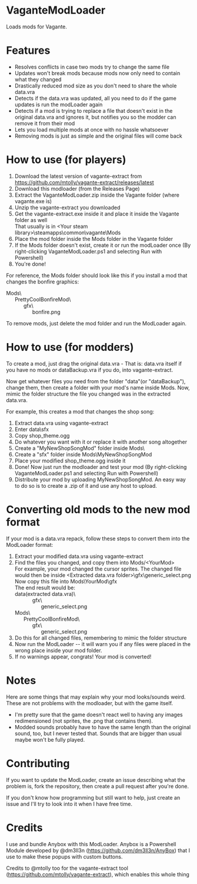 # VaganteModLoader
Loads mods for Vagante.

# Features
* Resolves conflicts in case two mods try to change the same file
* Updates won't break mods because mods now only need to contain what they changed
* Drastically reduced mod size as you don't need to share the whole data.vra
* Detects if the data.vra was updated, all you need to do if the game updates is run the modLoader again
* Detects if a mod is trying to replace a file that doesn't exist in the original data.vra and ignores it, but notifies you so the modder can remove it from their mod
* Lets you load multiple mods at once with no hassle whatsoever
* Removing mods is just as simple and the original files will come back

# How to use (for players)

1. Download the latest version of vagante-extract from https://github.com/mtolly/vagante-extract/releases/latest
1. Download this modloader (from the Releases Page)
1. Extract the VaganteModLoader.zip inside the Vagante folder (where vagante.exe is)
1. Unzip the vagante-extract you downloaded
1. Get the vagante-extract.exe inside it and place it inside the Vagante folder as well
<br>That usually is in \<Your steam library>\steamapps\common\vagante\Mods
1. Place the mod folder inside the Mods folder in the Vagante folder
1. If the Mods folder doesn't exist, create it or run the modLoader once (By right-clicking VaganteModLoader.ps1 and selecting Run with Powershell)
1. You're done!

For reference, the Mods folder should look like this if you install a mod that changes the bonfire graphics:

Mods\\\
&nbsp;&nbsp;&nbsp;&nbsp;&nbsp;&nbsp;PrettyCoolBonfireMod\\\
&nbsp;&nbsp;&nbsp;&nbsp;&nbsp;&nbsp;&nbsp;&nbsp;&nbsp;&nbsp;&nbsp;&nbsp;gfx\\\
&nbsp;&nbsp;&nbsp;&nbsp;&nbsp;&nbsp;&nbsp;&nbsp;&nbsp;&nbsp;&nbsp;&nbsp;&nbsp;&nbsp;&nbsp;&nbsp;&nbsp;&nbsp;bonfire.png

To remove mods, just delete the mod folder and run the ModLoader again.

# How to use (for modders)

To create a mod, just drag the original data.vra - That is: data.vra itself if you have no mods or dataBackup.vra if you do, into vagante-extract.

Now get whatever files you need from the folder "data"(or "dataBackup"), change them, then create a folder with your mod's name inside Mods. Now, mimic the folder structure the file you changed was in the extracted data.vra.

For example, this creates a mod that changes the shop song:

1. Extract data.vra using vagante-extract
2. Enter data\sfx
3. Copy shop_theme.ogg
4. Do whatever you want with it or replace it with another song altogether
5. Create a "MyNewShopSongMod" folder inside Mods\\
6. Create a "sfx" folder inside Mods\\MyNewShopSongMod
7. Place your modified shop_theme.ogg inside it
8. Done! Now just run the modloader and test your mod (By right-clicking VaganteModLoader.ps1 and selecting Run with Powershell)
9. Distribute your mod by uploading MyNewShopSongMod. An easy way to do so is to create a .zip of it and use any host to upload.

# Converting old mods to the new mod format

If your mod is a data.vra repack, follow these steps to convert them into the ModLoader format:

1. Extract your modified data.vra using vagante-extract
2. Find the files you changed, and copy them into Mods/\<YourMod><br>
For example, your mod changed the cursor sprites. The changed file would then be inside \<Extracted data.vra folder>\gfx\generic_select.png<br>
Now copy this file into Mods\YourMod\gfx<br>
The end result would be:<br>
data(extracted data.vra)\\\
&nbsp;&nbsp;&nbsp;&nbsp;&nbsp;&nbsp;&nbsp;&nbsp;&nbsp;&nbsp;&nbsp;&nbsp;gfx\\\
&nbsp;&nbsp;&nbsp;&nbsp;&nbsp;&nbsp;&nbsp;&nbsp;&nbsp;&nbsp;&nbsp;&nbsp;&nbsp;&nbsp;&nbsp;&nbsp;&nbsp;&nbsp;generic_select.png<br>
Mods\\\
&nbsp;&nbsp;&nbsp;&nbsp;&nbsp;&nbsp;PrettyCoolBonfireMod\\\
&nbsp;&nbsp;&nbsp;&nbsp;&nbsp;&nbsp;&nbsp;&nbsp;&nbsp;&nbsp;&nbsp;&nbsp;gfx\\\
&nbsp;&nbsp;&nbsp;&nbsp;&nbsp;&nbsp;&nbsp;&nbsp;&nbsp;&nbsp;&nbsp;&nbsp;&nbsp;&nbsp;&nbsp;&nbsp;&nbsp;&nbsp;generic_select.png
3. Do this for all changed files, remembering to mimic the folder structure
4. Now run the ModLoader -- it will warn you if any files were placed in the wrong place inside your mod folder.
5. If no warnings appear, congrats! Your mod is converted!


# Notes
Here are some things that may explain why your mod looks/sounds weird. These are not problems with the modloader, but with the game itself.
* I'm pretty sure that the game doesn't react well to having any images redimensioned (not sprites, the .png that contains them).
* Modded sounds probably have to have the same length than the original sound, too, but I never tested that. Sounds that are bigger than usual maybe won't be fully played.

# Contributing

If you want to update the ModLoader, create an issue describing what the problem is, fork the repository, then create a pull request after you're done.

If you don't know how programming but still want to help, just create an issue and I'll try to look into it when I have free time.

# Credits
I use and bundle Anybox with this ModLoader. Anybox is a Powershell Module developed by @dm3ll3n (https://github.com/dm3ll3n/AnyBox) that I use to make these popups with custom buttons.

Credits to @mtolly too for the vagante-extract tool (https://github.com/mtolly/vagante-extract), which enables this whole thing